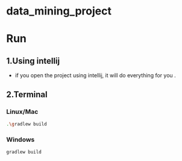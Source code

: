 # data_mining_project

# Run 

## 1.Using intellij

- if you open the project using intellij, it will do everything for you .

## 2.Terminal

### Linux/Mac
```bash
.\gradlew build
```
### Windows
```dos
gradlew build
```
